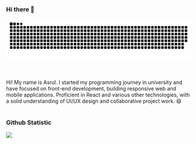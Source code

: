 ### Hi there 🫡

<div align="center">
  <picture align="center">
    <source media="(prefers-color-scheme: dark)" srcset="https://raw.githubusercontent.com/platane/platane/output/github-contribution-grid-snake-dark.svg">
    <source media="(prefers-color-scheme: light)" srcset="https://raw.githubusercontent.com/platane/platane/output/github-contribution-grid-snake.svg">
    <img alt="github contribution grid snake animation" src="https://raw.githubusercontent.com/platane/platane/output/github-contribution-grid-snake.svg">
  </picture>
</div>

<!--
**Asrul/Asrul** is a ✨ _special_ ✨ repository because its `README.md` (this file) appears on your GitHub profile.

Here are some ideas to get you started:

- 🔭 I’m currently working on ...
- 🌱 I’m currently learning ...
- 👯 I’m looking to collaborate on ...
- 🤔 I’m looking for help with ...
- 💬 Ask me about ...
- 📫 How to reach me: ...
- 😄 Pronouns: ...
- ⚡ Fun fact: ...
-->
<br/>
<br/>
<br/>
Hi! My name is Asrul. I started my programming journey in university and have focused on front-end development, building responsive web and mobile applications. Proficient in React and various other technologies, with a solid understanding of UI/UX design and collaborative project work. 😄
<br/>
<br/>

### Github Statistic
<p align="left">
<a href="https://github.com/45ruL">
  <img height="180em" src="https://github-readme-stats-eight-theta.vercel.app/api?username=45ruL&show_icons=true&theme=algolia&include_all_commits=true&count_private=true"/>
</a>
</p>



